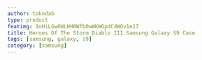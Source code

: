 ```yaml
---
author: tokodab
type: product
featimg: 1oHiLGw6WLHH0WfbOwWKWGpdCdWOv1e17
title: Heroes Of The Storm Diablo III Samsung Galaxy S9 Case
tags: [samsung, galaxy, s9]
category: [samsung]
---
```

